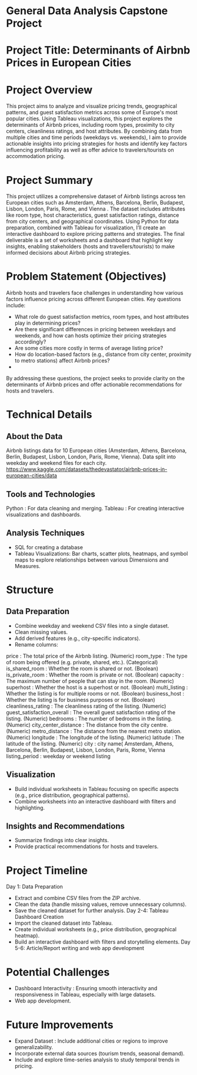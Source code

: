 # General Data Analysis Capstone Project

# Project Title: Determinants of Airbnb Prices in European Cities

# Project Overview
This project aims to analyze and visualize pricing trends, geographical patterns, and guest satisfaction metrics across some of Europe's most popular cities. Using Tableau visualizations, this project explores the determinants of Airbnb prices, including room types, proximity to city centers, cleanliness ratings, and host attributes. By combining data from multiple cities and time periods (weekdays vs. weekends), I aim to provide actionable insights into pricing strategies for hosts and identify key factors influencing profitability as well as offer advice to travelers/tourists on accommodation pricing.

# Project Summary
This project utilizes a comprehensive dataset of Airbnb listings across ten European cities such as Amsterdam, Athens, Barcelona, Berlin, Budapest, Lisbon, London, Paris, Rome, and Vienna . The dataset includes attributes like room type, host characteristics, guest satisfaction ratings, distance from city centers, and geographical coordinates. Using Python for data preparation, combined with Tableau for visualization, I’ll create an interactive dashboard to explore pricing patterns and strategies. The final deliverable is a set of worksheets and a dashboard that highlight key insights, enabling stakeholders (hosts and travellers/tourists) to make informed decisions about Airbnb pricing strategies.

# Problem Statement (Objectives)
Airbnb hosts and travelers face challenges in understanding how various factors influence pricing across different European cities. Key questions include:

- What role do guest satisfaction metrics, room types, and host attributes play in determining prices?
- Are there significant differences in pricing between weekdays and weekends, and how can hosts optimize their pricing strategies accordingly?
- Are some cities more costly in terms of average listing price?
- How do location-based factors (e.g., distance from city center, proximity to metro stations) affect Airbnb prices?
- 
By addressing these questions, the project seeks to provide clarity on the determinants of Airbnb prices and offer actionable recommendations for hosts and travelers.

# Technical Details
## About the Data
Airbnb listings data for 10 European cities (Amsterdam, Athens, Barcelona, Berlin, Budapest, Lisbon, London, Paris, Rome, Vienna).
Data split into weekday and weekend files for each city.
https://www.kaggle.com/datasets/thedevastator/airbnb-prices-in-european-cities/data

## Tools and Technologies
Python : For data cleaning and merging.
Tableau : For creating interactive visualizations and dashboards.

## Analysis Techniques
- SQL for creating a database
- Tableau Visualizations: Bar charts, scatter plots, heatmaps, and symbol maps to explore relationships between various Dimensions and Measures.

# Structure
## Data Preparation
- Combine weekday and weekend CSV files into a single dataset.
- Clean missing values.
- Add derived features (e.g., city-specific indicators).
- Rename columns:


price : The total price of the Airbnb listing. (Numeric)
room_type : The type of room being offered (e.g. private, shared, etc.). (Categorical)
is_shared_room : Whether the room is shared or not. (Boolean)
is_private_room : Whether the room is private or not. (Boolean)
capacity : The maximum number of people that can stay in the room. (Numeric)
superhost  : Whether the host is a superhost or not. (Boolean)
multi_listing :	Whether the listing is for multiple rooms or not. (Boolean)
business_host : Whether the listing is for business purposes or not. (Boolean)
cleanliness_rating : The cleanliness rating of the listing. (Numeric)
guest_satisfaction_overall : The overall guest satisfaction rating of the listing. (Numeric)
bedrooms : The number of bedrooms in the listing. (Numeric)
city_center_distance : The distance from the city centre. (Numeric)
metro_distance : The distance from the nearest metro station. (Numeric)
longitude : The longitude of the listing. (Numeric)
latitude : The latitude of the listing. (Numeric)
city :  city name( Amsterdam, Athens, Barcelona, Berlin, Budapest, Lisbon, London, Paris, Rome, Vienna
listing_period : weekday or weekend listing


## Visualization
- Build individual worksheets in Tableau focusing on specific aspects (e.g., price distribution, geographical patterns).
- Combine worksheets into an interactive dashboard with filters and highlighting.
## Insights and Recommendations
- Summarize findings into clear insights.
- Provide practical recommendations for hosts and travelers.
# Project Timeline
Day 1: Data Preparation
- Extract and combine CSV files from the ZIP archive.
- Clean the data (handle missing values, remove unnecessary columns).
- Save the cleaned dataset for further analysis.
Day 2-4: Tableau Dashboard Creation
- Import the cleaned dataset into Tableau.
- Create individual worksheets (e.g., price distribution, geographical heatmap).
- Build an interactive dashboard with filters and storytelling elements.
Day 5-6: Article/Report writing and web app development


# Potential Challenges
- Dashboard Interactivity : Ensuring smooth interactivity and responsiveness in Tableau, especially with large datasets.
- Web app development.

# Future Improvements
- Expand Dataset : Include additional cities or regions to improve generalizability.
- Incorporate external data sources (tourism trends, seasonal demand).
- Include and explore time-series analysis to study temporal trends in pricing.




